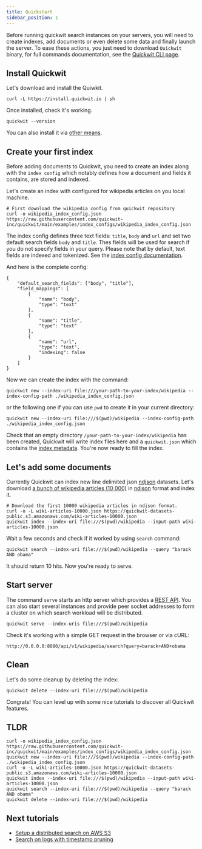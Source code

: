 ```yaml
---
title: Quickstart
sidebar_position: 1
---
```


Before running quickwit search instances on your servers, you will need to create indexes, add documents or even delete some data and finally launch the server. To ease these actions, you just need to download `Quickwit` binary, for full commands documentation, see the [Quickwit CLI page](../quickwit-cli.md).


## Install Quickwit

Let's download and install the Quiwkit.

```
curl -L https://install.quickwit.io | sh
```

Once installed, check it's working.

```
quickwit --version
```

You can also install it via [other means](installation.md).

## Create your first index

Before adding documents to Quickwit, you need to create an index along with the `index config` which notably defines how a document and fields it contains, are stored and indexed.

Let's create an index with configured for wikipedia articles on you local machine.

```
# First download the wikipedia config from quickwit repository
curl -o wikipedia_index_config.json https://raw.githubusercontent.com/quickwit-inc/quickwit/main/examples/index_configs/wikipedia_index_config.json
```

The index config defines three text fields: `title`, `body` and `url` and set two default search fields `body` and `title`. Thes fields will be used for search if you do not specify fields in your query. Please note that by default, text fields are indexed and tokenized. See the [index config documentation](../reference/doc-mapper.md).

And here is the complete config:

```
{
    "default_search_fields": ["body", "title"],
    "field_mappings": [
        {
            "name": "body",
            "type": "text"
        },
        {
            "name": "title",
            "type": "text"
        },
        {
            "name": "url",
            "type": "text",
            "indexing": false
        }
    ]
}
```

Now we can create the index with the command:

```
quickwit new --index-uri file:///your-path-to-your-index/wikipedia --index-config-path ./wikipedia_index_config.json
```

or the following one if you can use `pwd` to create it in your current directory:

```
quickwit new --index-uri file:///$(pwd)/wikipedia --index-config-path ./wikipedia_index_config.json
```

Check that an empty directory `/your-path-to-your-index/wikipedia` has been created, Quickwit will write index files here and a `quickwit.json` which contains the [index metadata](../overview/architecture.md#index-metadata).
You're now ready to fill the index.


## Let's add some documents

Currently Quickwit can index new line delimited json [ndjson](http://ndjson.org/) datasets.
Let's download [a bunch of wikipedia articles (10 000)](https://quickwit-datasets-public.s3.amazonaws.com/wiki-articles-10000.json) in [ndjson](http://ndjson.org/) format and index it.

```
# Download the first 10000 wikipedia articles in ndjson format.
curl -o -L wiki-articles-10000.json https://quickwit-datasets-public.s3.amazonaws.com/wiki-articles-10000.json
quickwit index --index-uri file:///$(pwd)/wikipedia --input-path wiki-articles-10000.json
```

Wait a few seconds and check if it worked by using `search` command:

```
quickwit search --index-uri file:///$(pwd)/wikipedia --query "barack AND obama"
```

It should return 10 hits. Now you're ready to serve.


## Start server

The command `serve` starts an http server which provides a [REST API](../reference/search-api.md). You can also start several instances and provide peer socket addresses to form a cluster on which search workload will be distributed.

```
quickwit serve --index-uris file:///$(pwd)/wikipedia
```

Check it's working with a simple GET request in the browser or via cURL:
```
http://0.0.0.0:8080/api/v1/wikipedia/search?query=barack+AND+obama
```


## Clean

Let's do some cleanup by deleting the index:

```
quickwit delete --index-uri file:///$(pwd)/wikipedia
```

Congrats! You can level up with some nice tutorials to discover all Quickwit features. 

## TLDR

```
curl -o wikipedia_index_config.json https://raw.githubusercontent.com/quickwit-inc/quickwit/main/examples/index_configs/wikipedia_index_config.json
quickwit new --index-uri file:///$(pwd)/wikipedia --index-config-path ./wikipedia_index_config.json
curl -o -L wiki-articles-10000.json https://quickwit-datasets-public.s3.amazonaws.com/wiki-articles-10000.json
quickwit index --index-uri file:///$(pwd)/wikipedia --input-path wiki-articles-10000.json
quickwit search --index-uri file:///$(pwd)/wikipedia --query "barack AND obama"
quickwit delete --index-uri file:///$(pwd)/wikipedia
```


## Next tutorials

- [Setup a distributed search on AWS S3](tutorial-distributed-search-aws-s3.md)
- [Search on logs with timestamp pruning](tutorial-hdfs-logs.md)


